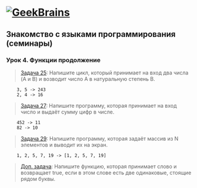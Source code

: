 # [![GeekBrains](https://frontend-scripts.hb.bizmrg.com/unique-hf/svg/logo.svg)](https://gb.ru)

## Знакомство с языками программирования (семинары)

### Урок 4. Функции продолжение

> [Задача 25](https://github.com/XYI7I/GeekBrains/blob/main/Geek/C%23/lesson4/HW/task1/Program.cs):  Напишите цикл, который принимает на вход два числа (A и B) и возводит число A в натуральную степень B.

        3, 5 -> 243
        2, 4 -> 16

> [Задача 27](https://github.com/XYI7I/GeekBrains/tree/main/Geek/C%23/lesson4/HW/task2/Program.cs): Напишите программу, которая принимает на вход число и выдаёт сумму цифр в числе.

        452 -> 11
        82 -> 10

> [Задача 29](https://github.com/XYI7I/GeekBrains/tree/main/Geek/C%23/lesson4/HW/task3/Program.cs): Напишите программу, которая задаёт массив из N элементов и выводит их на экран.

        1, 2, 5, 7, 19 -> [1, 2, 5, 7, 19]

> [Доп. задача](https://github.com/XYI7I/GeekBrains/tree/main/Geek/C%23/lesson4/HW/task4/Program.cs): Напишите функцию, которая принимает слово и возвращает true, если в этом слове есть две одинаковые, стоящие рядом буквы.